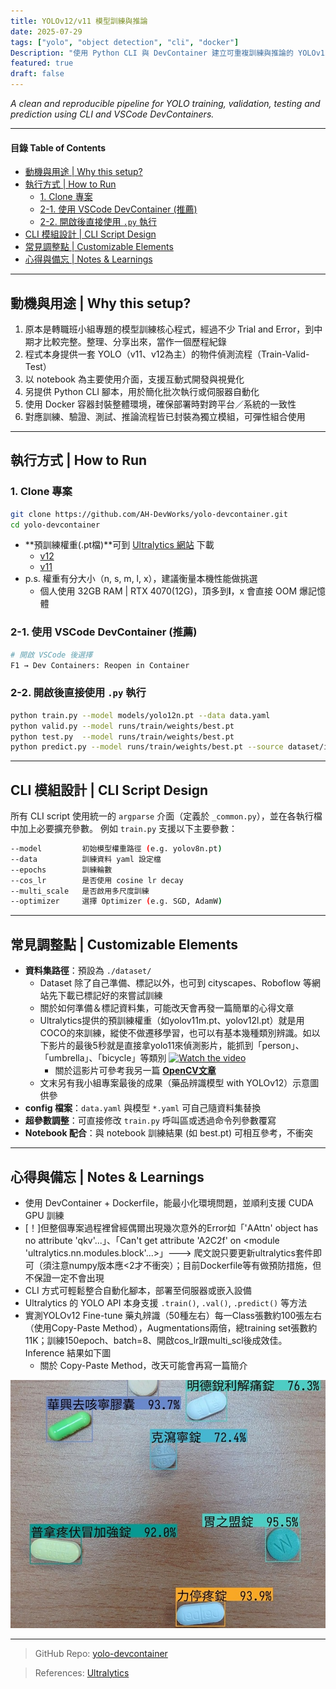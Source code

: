 ```yaml
---
title: YOLOv12/v11 模型訓練與推論
date: 2025-07-29
tags: ["yolo", "object detection", "cli", "docker"]
Description: "使用 Python CLI 與 DevContainer 建立可重複訓練與推論的 YOLOv12/v11 工程環境"
featured: true
draft: false
---
```


*A clean and reproducible pipeline for YOLO training, validation, testing and prediction using CLI and VSCode DevContainers.*

---

#### 目錄 Table of Contents
- [動機與用途 | Why this setup?](#動機與用途--why-this-setup)
- [執行方式 | How to Run](#執行方式--how-to-run)
  - [1. Clone 專案](#1-clone-專案)
  - [2-1. 使用 VSCode DevContainer (推薦)](#2-1-使用-vscode-devcontainer-推薦)
  - [2-2. 開啟後直接使用 `.py` 執行](#2-2-開啟後直接使用-py-執行)
- [CLI 模組設計 | CLI Script Design](#cli-模組設計--cli-script-design)
- [常見調整點 | Customizable Elements](#常見調整點--customizable-elements)
- [心得與備忘 | Notes \& Learnings](#心得與備忘--notes--learnings)

---

## 動機與用途 | Why this setup?

1. 原本是轉職班小組專題的模型訓練核心程式，經過不少 Trial and Error，到中期才比較完整。整理、分享出來，當作一個歷程紀錄
2. 程式本身提供一套 YOLO（v11、v12為主）的物件偵測流程（Train-Valid-Test）
3. 以 notebook 為主要使用介面，支援互動式開發與視覺化
4. 另提供 Python CLI 腳本，用於簡化批次執行或伺服器自動化
5. 使用 Docker 容器封裝整體環境，確保部署時對跨平台／系統的一致性
6. 對應訓練、驗證、測試、推論流程皆已封裝為獨立模組，可彈性組合使用

---

## 執行方式 | How to Run

### 1. Clone 專案
```bash
git clone https://github.com/AH-DevWorks/yolo-devcontainer.git
cd yolo-devcontainer
``` 

+ **預訓練權重(.pt檔)**可到 [Ultralytics 網站](https://www.ultralytics.com/) 下載
  + [v12](https://docs.ultralytics.com/models/yolo12/#detection-performance-coco-val2017)
  + [v11](https://docs.ultralytics.com/models/yolo11/#performance-metrics)
+ p.s. 權重有分大小（n, s, m, l, x），建議衡量本機性能做挑選
  + 個人使用 32GB RAM | RTX 4070(12G)，頂多到**l**，x 會直接 OOM 爆記憶體

### 2-1. 使用 VSCode DevContainer (推薦)
```bash
# 開啟 VSCode 後選擇
F1 → Dev Containers: Reopen in Container
```

### 2-2. 開啟後直接使用 `.py` 執行
```bash
python train.py --model models/yolo12n.pt --data data.yaml
python valid.py --model runs/train/weights/best.pt
python test.py  --model runs/train/weights/best.pt
python predict.py --model runs/train/weights/best.pt --source dataset/images/test
```

---

## CLI 模組設計 | CLI Script Design
所有 CLI script 使用統一的 `argparse` 介面（定義於 `_common.py`），並在各執行檔中加上必要擴充參數。
例如 `train.py` 支援以下主要參數：
```bash
--model         初始模型權重路徑 (e.g. yolov8n.pt)
--data          訓練資料 yaml 設定檔
--epochs        訓練輪數
--cos_lr        是否使用 cosine lr decay
--multi_scale   是否啟用多尺度訓練
--optimizer     選擇 Optimizer (e.g. SGD, AdamW)
```

---

## 常見調整點 | Customizable Elements

* **資料集路徑**：預設為 `./dataset/`
  * Dataset 除了自己準備、標記以外，也可到 cityscapes、Roboflow 等網站先下載已標記好的來嘗試訓練
  * 關於如何準備＆標記資料集，可能改天會再發一篇簡單的心得文章
  * Ultralytics提供的預訓練權重（如yolov11m.pt、yolov12l.pt）就是用COCO的來訓練，縱使不做遷移學習，也可以有基本幾種類別辨識。如以下影片的最後5秒就是直接拿yolo11來偵測影片，能抓到「person」、「umbrella」、「bicycle」等類別
[![Watch the video](https://i.ytimg.com/vi/FRSJIysQV74/hqdefault.jpg)](https://youtu.be/FRSJIysQV74?t=96)</br>
    * 關於這影片可參考我另一篇 **[OpenCV文章](https://ah-devworks.github.io/post/2025/ai/vid-polymorph_20250722/)**
  * 文末另有我小組專案最後的成果（藥品辨識模型 with YOLOv12）示意圖供參
* **config 檔案**：`data.yaml` 與模型 `*.yaml` 可自己隨資料集替換
* **超參數調整**：可直接修改 `train.py` 呼叫區或透過命令列參數覆寫
* **Notebook 配合**：與 notebook 訓練結果 (如 best.pt) 可相互參考，不衝突

---

## 心得與備忘 | Notes & Learnings
* 使用 DevContainer + Dockerfile，能最小化環境問題，並順利支援 CUDA GPU 訓練
* [！]但整個專案過程裡曾經偶爾出現幾次意外的Error如「'AAttn' object has no attribute 'qkv'...」、「Can't get attribute 'A2C2f' on <module 'ultralytics.nn.modules.block'...>」---> 爬文說只要更新ultralytics套件即可（須注意numpy版本應<2才不衝突）；目前Dockerfile等有做預防措施，但不保證一定不會出現
* CLI 方式可輕鬆整合自動化腳本，部署至伺服器或嵌入設備
* Ultralytics 的 YOLO API 本身支援 `.train()`, `.val()`, `.predict()` 等方法
* 實測YOLOv12 Fine-tune 藥丸辨識（50種左右）每一Class張數約100張左右（使用Copy-Paste Method），Augmentations兩倍，總training set張數約11K；訓練150epoch、batch=8、開啟cos_lr跟multi_scl後成效佳。Inference 結果如下圖
  * 關於 Copy-Paste Method，改天可能會再寫一篇簡介

![Pill-result Image](/img/post/yolo-pills-res.jpg)

---

> GitHub Repo: [yolo-devcontainer](https://github.com/AH-DevWorks/yolo-devcontainer)

> References: [Ultralytics](https://www.ultralytics.com/)